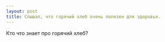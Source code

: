 ```yaml
---
layout: post 
title: Слышал, что горячий хлеб очень полезен для здоровья. 
--- 
```

Кто что знает про горячий хлеб?